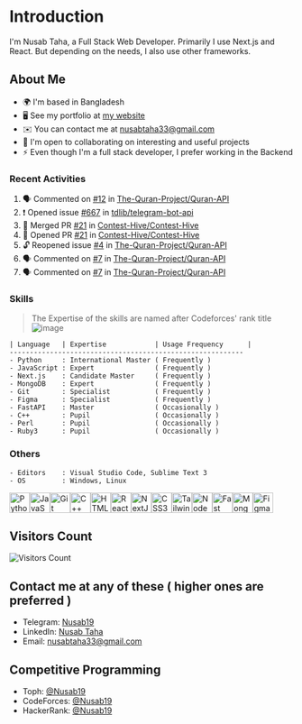 # Introduction

I'm Nusab Taha, a Full Stack Web Developer. Primarily I use Next.js and React. But depending on the needs, I also use other frameworks.

## About Me

* 🌍  I'm based in Bangladesh
* 🖥️  See my portfolio at [my website](http://nusab19.pages.dev)
* ✉️  You can contact me at [nusabtaha33@gmail.com](mailto:nusabtaha33@gmail.com)
* 🤝  I'm open to collaborating on interesting and useful projects
* ⚡  Even though I'm a full stack developer, I prefer working in the Backend


### Recent Activities
<!--START_SECTION:activity-->
1. 🗣 Commented on [#12](https://github.com/The-Quran-Project/Quran-API/issues/12#issuecomment-2509034637) in [The-Quran-Project/Quran-API](https://github.com/The-Quran-Project/Quran-API)
2. ❗ Opened issue [#667](https://github.com/tdlib/telegram-bot-api/issues/667) in [tdlib/telegram-bot-api](https://github.com/tdlib/telegram-bot-api)
3. 🎉 Merged PR [#21](https://github.com/Contest-Hive/Contest-Hive/pull/21) in [Contest-Hive/Contest-Hive](https://github.com/Contest-Hive/Contest-Hive)
4. 💪 Opened PR [#21](https://github.com/Contest-Hive/Contest-Hive/pull/21) in [Contest-Hive/Contest-Hive](https://github.com/Contest-Hive/Contest-Hive)
5. 🔓 Reopened issue [#4](https://github.com/The-Quran-Project/Quran-API/issues/4) in [The-Quran-Project/Quran-API](https://github.com/The-Quran-Project/Quran-API)
6. 🗣 Commented on [#7](https://github.com/The-Quran-Project/Quran-API/issues/7#issuecomment-2229542622) in [The-Quran-Project/Quran-API](https://github.com/The-Quran-Project/Quran-API)
7. 🗣 Commented on [#7](https://github.com/The-Quran-Project/Quran-API/issues/7#issuecomment-2229501467) in [The-Quran-Project/Quran-API](https://github.com/The-Quran-Project/Quran-API)
<!--END_SECTION:activity-->

### Skills

> The Expertise of the skills are named after Codeforces' rank title
![image](https://github.com/Nusab19/Nusab19/assets/85403795/5cbfeec4-a3de-4dcd-b5d2-4915805b8d87)

```text
| Language   | Expertise            | Usage Frequency      | 
----------------------------------------------------------
- Python     : International Master ( Frequently )
- JavaScript : Expert               ( Frequently )
- Next.js    : Candidate Master     ( Frequently )
- MongoDB    : Expert               ( Frequently )
- Git        : Specialist           ( Frequently )
- Figma      : Specialist           ( Frequently )
- FastAPI    : Master               ( Occasionally )
- C++        : Pupil                ( Occasionally )
- Perl       : Pupil                ( Occasionally )
- Ruby3      : Pupil                ( Occasionally )
```

### Others
```
- Editors    : Visual Studio Code, Sublime Text 3
- OS         : Windows, Linux
```

<p align="left">
<a href="https://www.python.org/" target="_blank" rel="noreferrer"><img src="https://raw.githubusercontent.com/danielcranney/readme-generator/main/public/icons/skills/python-colored.svg" width="36" height="36" alt="Python" /></a><a href="https://developer.mozilla.org/en-US/docs/Web/JavaScript" target="_blank" rel="noreferrer"><img src="https://raw.githubusercontent.com/danielcranney/readme-generator/main/public/icons/skills/javascript-colored.svg" width="36" height="36" alt="JavaScript" /></a><a href="https://git-scm.com/" target="_blank" rel="noreferrer"><img src="https://raw.githubusercontent.com/danielcranney/readme-generator/main/public/icons/skills/git-colored.svg" width="36" height="36" alt="Git" /></a><a href="https://docs.microsoft.com/en-us/cpp/?view=msvc-170" target="_blank" rel="noreferrer"><img src="https://raw.githubusercontent.com/danielcranney/readme-generator/main/public/icons/skills/cplusplus-colored.svg" width="36" height="36" alt="C++" /></a><a href="https://developer.mozilla.org/en-US/docs/Glossary/HTML5" target="_blank" rel="noreferrer"><img src="https://raw.githubusercontent.com/danielcranney/readme-generator/main/public/icons/skills/html5-colored.svg" width="36" height="36" alt="HTML5" /></a><a href="https://reactjs.org/" target="_blank" rel="noreferrer"><img src="https://raw.githubusercontent.com/danielcranney/readme-generator/main/public/icons/skills/react-colored.svg" width="36" height="36" alt="React" /></a><a href="https://nextjs.org/docs" target="_blank" rel="noreferrer"><img src="https://raw.githubusercontent.com/danielcranney/readme-generator/main/public/icons/skills/nextjs-colored-dark.svg" width="36" height="36" alt="NextJs" /></a><a href="https://www.w3.org/TR/CSS/#css" target="_blank" rel="noreferrer"><img src="https://raw.githubusercontent.com/danielcranney/readme-generator/main/public/icons/skills/css3-colored.svg" width="36" height="36" alt="CSS3" /></a><a href="https://tailwindcss.com/" target="_blank" rel="noreferrer"><img src="https://raw.githubusercontent.com/danielcranney/readme-generator/main/public/icons/skills/tailwindcss-colored.svg" width="36" height="36" alt="TailwindCSS" /></a><a href="https://nodejs.org/en/" target="_blank" rel="noreferrer"><img src="https://raw.githubusercontent.com/danielcranney/readme-generator/main/public/icons/skills/nodejs-colored.svg" width="36" height="36" alt="NodeJS" /></a><a href="https://fastapi.tiangolo.com/" target="_blank" rel="noreferrer"><img src="https://raw.githubusercontent.com/danielcranney/readme-generator/main/public/icons/skills/fastapi-colored.svg" width="36" height="36" alt="Fast API" /></a><a href="https://www.mongodb.com/" target="_blank" rel="noreferrer"><img src="https://raw.githubusercontent.com/danielcranney/readme-generator/main/public/icons/skills/mongodb-colored.svg" width="36" height="36" alt="MongoDB" /></a><a href="https://www.figma.com/" target="_blank" rel="noreferrer"><img src="https://raw.githubusercontent.com/danielcranney/readme-generator/main/public/icons/skills/figma-colored.svg" width="36" height="36" alt="Figma" /></a>
</p>


## Visitors Count
![Visitors Count](https://profile-counter.glitch.me/Nusab19/count.svg)

## Contact me at any of these ( higher ones are preferred )
- Telegram: [Nusab19](https://t.me/Nusab19)
- LinkedIn: [Nusab Taha](https://www.linkedin.com/in/nusabtaha)
- Email: [nusabtaha33@gmail.com](mailto:nusabtaha33@gmail.com?subject=Contact%20from%20GitHub%20Readme&body=Hello%20Nusab,%0D%0A%0D%0AI%20found%20your%20GitHub%20repository%20and%20would%20like%20to%20connect%20with%20you.%0D%0A%0D%0ARegards,%0D%0A[Your%20Name])

## Competitive Programming
- Toph: [@Nusab19](https://toph.co/u/Nusab19)
- CodeForces: [@Nusab19](https://codeforces.com/profile/Nusab19)
- HackerRank: [@Nusab19](https://www.hackerrank.com/Nusab19)
